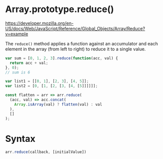 # Array.prototype.reduce()

https://developer.mozilla.org/en-US/docs/Web/JavaScript/Reference/Global_Objects/Array/Reduce?v=example

The `reduce()` method applies a function against an accumulator and each element in the array (from left to right) to reduce it to a single value.

```javascript
var sum = [0, 1, 2, 3].reduce(function(acc, val) {
  return acc + val;
}, 0);
// sum is 6

var list1 = [[0, 1], [2, 3], [4, 5]];
var list2 = [0, [1, [2, [3, [4, [5]]]]]];

const flatten = arr => arr.reduce(
  (acc, val) => acc.concat(
    Array.isArray(val) ? flatten(val) : val
  ),
  []
);
```

# Syntax

```javascript
arr.reduce(callback, [initialValue])
```
